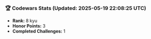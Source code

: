### 🏆 Codewars Stats (Updated: 2025-05-19 22:08:25 UTC)

- **Rank:** 8 kyu
- **Honor Points:** 3
- **Completed Challenges:** 1
